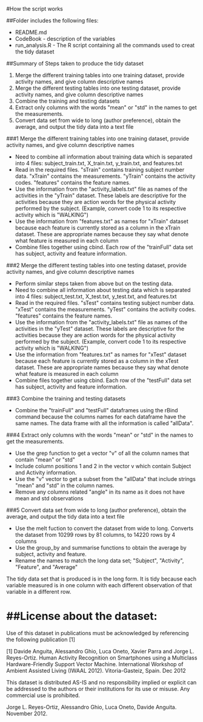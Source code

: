 #How the script works

##Folder includes the following files:
*  README.md
* CodeBook - description of the variables
* run_analysis.R - The R script containing all the commands used to creat the tidy dataset

##Summary of Steps taken to produce the tidy dataset
1. Merge the different training tables into one training dataset, provide activity names, and give column descriptive names 
2. Merge the different testing tables into one testing dataset, provide activity names, and give column descriptive names
3. Combine the training and testing datasets
4. Extract only columns with the words "mean" or "std" in the names to get the measurements. 
5. Convert data set from wide to long (author preference), obtain the average, and output the tidy data into a text file

###1 Merge the different training tables into one training dataset, provide activity names, and give column descriptive names
* Need to combine all information about training data which is separated into 4 files: subject_train.txt, X_train.txt, y_train.txt, and features.txt
* Read in the required files. "sTrain" contains training subject number data. "xTrain" contains the measurements. "yTrain" contains the activity codes. "features" contains the feature names.
* Use the information from the "activity_labels.txt" file as names of the activities in the "yTrain" dataset. These labels are descriptive for the activities because they are action words for the physical activity performed by the subject. (Example, convert code 1 to its respective activity which is "WALKING")
* Use the information from "features.txt" as names for "xTrain" dataset because each feature is currently stored as a column in the xTrain dataset. These are appropriate names because they say what denote what feature is measured in each column
* Combine files together using cbind. Each row of the "trainFull" data set has subject, activity and feature information.

###2 Merge the different testing tables into one testing dataset, provide activity names, and give column descriptive names
* Perform similar steps taken from above but on the testing data.
* Need to combine all information about testing data which is separated into 4 files: subject_test.txt, X_test.txt, y_test.txt, and features.txt
* Read in the required files. "sTest" contains testing subject number data. "xTest" contains the measurements. "yTest" contains the activity codes. "features" contains the feature names.
* Use the information from the "activity_labels.txt" file as names of the activities in the "yTest" dataset. These labels are descriptive for the activities because they are action words for the physical activity performed by the subject. (Example, convert code 1 to its respective activity which is "WALKING")
* Use the information from "features.txt" as names for "xTest" dataset because each feature is currently stored as a column in the xTest dataset. These are appropriate names because they say what denote what feature is measured in each column
* Combine files together using cbind. Each row of the "testFull" data set has subject, activity and feature information.

###3 Combine the training and testing datasets
* Combine the "trainFull" and "testFull" dataframes using the rBind command because the columns names for each dataframe have the same names. The data frame with all the information is called "allData". 

###4 Extract only columns with the words "mean" or "std" in the names to get the measurements. 
* Use the grep function to get a vector "v" of all the column names that contain "mean" or "std"
* Include column positions 1 and 2 in the vector v which contain Subject and Activity information.
* Use the "v" vector to get a subset from the "allData" that include strings "mean" and "std" in the column names.
* Remove any columns related "angle" in its name as it does not have mean and std observations

###5 Convert data set from wide to long (author preference), obtain the average, and output the tidy data into a text file
* Use the melt fuction to convert the dataset from wide to long. Converts the dataset from 10299 rows by 81 columns, to 14220 rows by 4 columns
* Use the group_by and summarise functions to obtain the average by subject, activity and feature.
* Rename the names to match the long data set; "Subject", "Activity", "Feature", and "Average"

The tidy data set that is produced is in the long form. It is tidy because each variable measured is in one column with each different observation of that variable in a different row. 






##License about the dataset:
========
Use of this dataset in publications must be acknowledged by referencing the following publication [1] 

[1] Davide Anguita, Alessandro Ghio, Luca Oneto, Xavier Parra and Jorge L. Reyes-Ortiz. Human Activity Recognition on Smartphones using a Multiclass Hardware-Friendly Support Vector Machine. International Workshop of Ambient Assisted Living (IWAAL 2012). Vitoria-Gasteiz, Spain. Dec 2012

This dataset is distributed AS-IS and no responsibility implied or explicit can be addressed to the authors or their institutions for its use or misuse. Any commercial use is prohibited.

Jorge L. Reyes-Ortiz, Alessandro Ghio, Luca Oneto, Davide Anguita. November 2012.